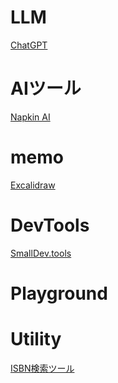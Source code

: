 ﻿# LLM
[ChatGPT](https://chatgpt.com/)

<!-- 

[Claude](https://claude.ai/)
[Gemini](https://gemini.google.com/app)
[Phind](https://www.phind.com/search?home=true)

[v0 by Vercel](https://v0.dev/chat)
-->

# AIツール
[Napkin AI](https://app.napkin.ai/)

# memo
[Excalidraw](https://excalidraw.com/)

# DevTools
[SmallDev.tools](https://smalldev.tools/)

<!-- 
[Squoosh](https://squoosh.app/)
[Carbon](https://carbon.now.sh/)
[PDFTool](https://www.pdftool.org/ja)
[Convertio](https://convertio.co/ja/)
-->

# Playground
<!-- 
[Colab](https://colab.research.google.com/?hl=ja)
[PlayCode](https://playcode.io/new)
-->

# Utility
[ISBN検索ツール](https://aimcloudx.github.io/ISBNLookup/)

